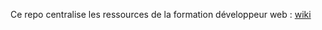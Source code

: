 Ce repo centralise les ressources de la formation développeur web : [wiki](https://github.com/SimplonReunion/developpeur-web/wiki)
